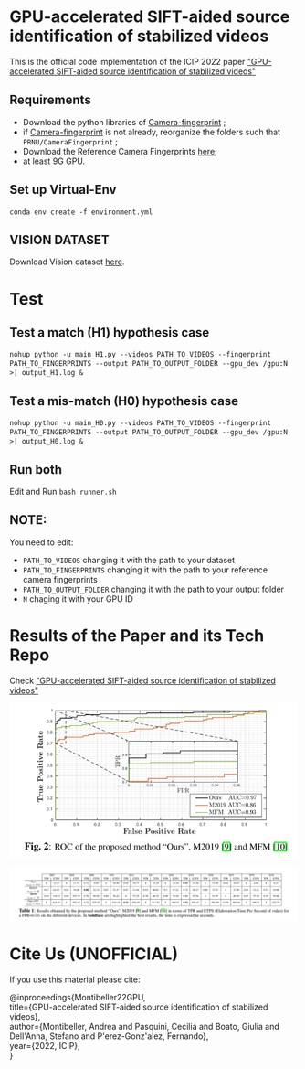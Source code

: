 # GPU-accelerated SIFT-aided source identification of stabilized videos

This is the official code implementation of the ICIP 2022 paper ["GPU-accelerated SIFT-aided source identification of stabilized videos"]()

## Requirements

- Download the python libraries of [Camera-fingerprint](https://dde.binghamton.edu/download/camera_fingerprint/) ;
 - if [Camera-fingerprint](https://dde.binghamton.edu/download/camera_fingerprint/) is not already, reorganize the folders such that ```PRNU/CameraFingerprint``` ;
 - Download the Reference Camera Fingerprints [here](https://drive.google.com/drive/folders/1q6FpTvP5FYsgaQf5kbC3vjuT6s8jbmxs?usp=sharing);
 - at least 9G GPU.
## Set up Virtual-Env
```
conda env create -f environment.yml
```
## VISION DATASET

Download Vision dataset [here](https://lesc.dinfo.unifi.it/en/datasets).

# Test

## Test a match (H1) hypothesis case
```
nohup python -u main_H1.py --videos PATH_TO_VIDEOS --fingerprint PATH_TO_FINGERPRINTS --output PATH_TO_OUTPUT_FOLDER --gpu_dev /gpu:N >| output_H1.log & 
```

## Test a mis-match (H0) hypothesis case
```
nohup python -u main_H0.py --videos PATH_TO_VIDEOS --fingerprint PATH_TO_FINGERPRINTS --output PATH_TO_OUTPUT_FOLDER --gpu_dev /gpu:N >| output_H0.log & 
```

## Run both
Edit and Run ```bash runner.sh```

## NOTE:
You need to edit:
- ```PATH_TO_VIDEOS``` changing it with the path to your dataset
- ```PATH_TO_FINGERPRINTS``` changing it with the path to your reference camera fingerprints
- ```PATH_TO_OUTPUT_FOLDER``` changing it with the path to your output folder
- ```N``` chaging it with your GPU ID

# Results of the Paper and its Tech Repo

Check ["GPU-accelerated SIFT-aided source identification of stabilized videos"]()

<p align="center">
  <img src="https://github.com/AMontiB/GPU-PRNU-SIFT/blob/main/figures/ROC.png">
</p>

![tables](https://github.com/AMontiB/GPU-PRNU-SIFT/blob/main/figures/table.png?raw=true)

# Cite Us (UNOFFICIAL)
If you use this material please cite: 

@inproceedings{Montibeller22GPU, \
  title={GPU-accelerated SIFT-aided source identification of stabilized videos}, \
  author={Montibeller, Andrea and Pasquini, Cecilia and Boato, Giulia and Dell'Anna, Stefano and P\'erez-Gonz\'alez, Fernando}, \
  year={2022, ICIP}, \
}

